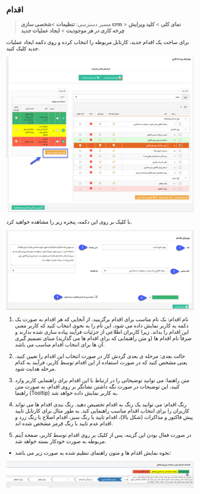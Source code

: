 ﻿## اقدام 

> مسیر دسترسی:  **تنظیمات** >**شخصی سازی crm** > **نمای کلی** > **کلید ویرایش چرخه کاری در هر موجودیت** > **ایجاد عملیات جدید** 

برای ساخت یک اقدام جدید، کارتابل مربوطه را انتخاب کرده و روی دکمه ایجاد عملیات جدید کلیک کنید.

![](Action2.png)

با کلیک بر روی این دکمه، پنجره زیر را مشاهده خواهید کرد.

![](Action3.png)

1. نام اقدام: یک نام مناسب برای اقدام برگزینید. از آنجایی که هر اقدام به صورت یک دکمه به کاربر نمایش داده می شود، این نام را به نحوی انتخاب کنید که کاربر معنی این اقدام را بداند. زیرا کاربران اطلاعی از جزئیات فرآیند پیاده سازی شده ندارند و صرفاً نام اقدام ها (و متن راهنمایی که برای اقدام ها می گذارید) مبنای تصمیم گیری آن ها برای انتخاب اقدام مناسب می باشد.

2. حالت بعدی: مرحله ی بعدی گردش کار در صورت انتخاب این اقدام را تعیین کنید. یعنی مشخص کنید که در صورت استفاده از این اقدام توسط کاربر، فرآیند به کدام مرحله هدایت شود.

3. متن راهنما: می توانید توضیحاتی را در ارتباط با این اقدام برای راهنمایی کاربر وارد کنید، این توضیحات در صورت نگه داشتن نشانگر بر روی اقدام، به صورت متن راهنما (Tooltip) به کاربر نمایش داده خواهد شد.

4. رنگ اقدام: می توانید یک رنگ به اقدام تخصیص دهید. رنگ بندی اقدام ها می تواند کاربران را برای انتخاب اقدام مناسب راهنمایی کند. به طور مثال برای کارتابل تایید پیش فاکتور و مذاکرات (شکل بالا)، اقدام تایید با رنگ سبز، اقدام اصلاح با رنگ زرد و اقدام عدم تایید با رنگ قرمز مشخص شده اند.

5. در صورت فعال بودن این گزینه، پس از کلیک بر روی اقدام توسط کاربر، صفحه آیتم مربوطه به صورت خودکار بسته خواهد شد. 

* نحوه نمایش اقدام ها و متون راهنمای تنظیم شده به صورت زیر می باشد:

![](Action4.png)

